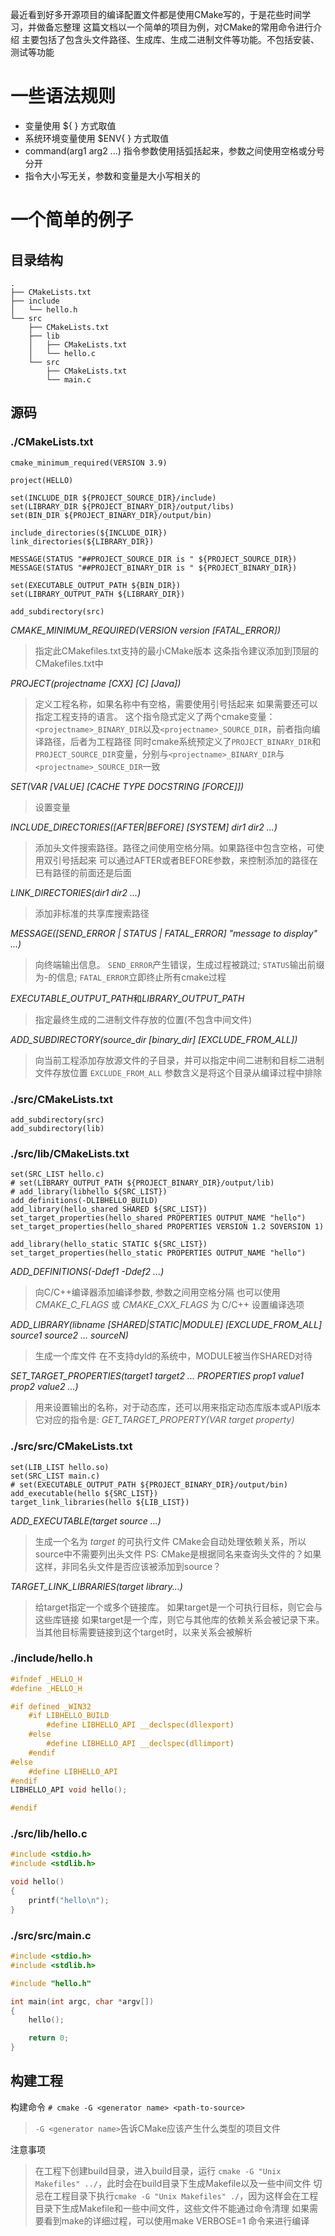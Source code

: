 最近看到好多开源项目的编译配置文件都是使用CMake写的，于是花些时间学习，并做备忘整理
这篇文档以一个简单的项目为例，对CMake的常用命令进行介绍
主要包括了包含头文件路径、生成库、生成二进制文件等功能。不包括安装、测试等功能

# 一些语法规则
- 变量使用 ${ } 方式取值
- 系统环境变量使用 $ENV{ } 方式取值
- command(arg1 arg2 ...) 指令参数使用括弧括起来，参数之间使用空格或分号分开
- 指令大小写无关，参数和变量是大小写相关的

# 一个简单的例子
## 目录结构
``` 
.
├── CMakeLists.txt
├── include
│   └── hello.h
└── src
    ├── CMakeLists.txt
    ├── lib
    │   ├── CMakeLists.txt
    │   └── hello.c
    └── src
        ├── CMakeLists.txt
        └── main.c
```
## 源码
### ./CMakeLists.txt 
```
cmake_minimum_required(VERSION 3.9)

project(HELLO)

set(INCLUDE_DIR ${PROJECT_SOURCE_DIR}/include)
set(LIBRARY_DIR ${PROJECT_BINARY_DIR}/output/libs)
set(BIN_DIR ${PROJECT_BINARY_DIR}/output/bin)

include_directories(${INCLUDE_DIR})
link_directories(${LIBRARY_DIR})

MESSAGE(STATUS "##PROJECT_SOURCE_DIR is " ${PROJECT_SOURCE_DIR})
MESSAGE(STATUS "##PROJECT_BINARY_DIR is " ${PROJECT_BINARY_DIR})

set(EXECUTABLE_OUTPUT_PATH ${BIN_DIR})
set(LIBRARY_OUTPUT_PATH ${LIBRARY_DIR})

add_subdirectory(src)
```

*CMAKE_MINIMUM_REQUIRED(VERSION version [FATAL_ERROR])*
> 指定此CMakefiles.txt支持的最小CMake版本
> 这条指令建议添加到顶层的CMakefiles.txt中

*PROJECT(projectname [CXX] [C] [Java])*
> 定义工程名称，如果名称中有空格，需要使用引号括起来
> 如果需要还可以指定工程支持的语言。
> 这个指令隐式定义了两个cmake变量： `<projectname>_BINARY_DIR`以及`<projectname>_SOURCE_DIR`，前者指向编译路径，后者为工程路径
> 同时cmake系统预定义了`PROJECT_BINARY_DIR`和`PROJECT_SOURCE_DIR`变量，分别与`<projectname>_BINARY_DIR`与`<projectname>_SOURCE_DIR`一致

*SET(VAR [VALUE] [CACHE TYPE DOCSTRING [FORCE]])*
> 设置变量

*INCLUDE_DIRECTORIES([AFTER|BEFORE] [SYSTEM] dir1 dir2 ...)*
> 添加头文件搜索路径。路径之间使用空格分隔。如果路径中包含空格，可使用双引号括起来
> 可以通过AFTER或者BEFORE参数，来控制添加的路径在已有路径的前面还是后面

*LINK_DIRECTORIES(dir1 dir2 ...)*
> 添加非标准的共享库搜索路径

*MESSAGE([SEND_ERROR | STATUS | FATAL_ERROR] "message to display" ...)*
> 向终端输出信息。
> `SEND_ERROR`产生错误，生成过程被跳过; `STATUS`输出前缀为-的信息; `FATAL_ERROR`立即终止所有cmake过程

*EXECUTABLE_OUTPUT_PATH*和*LIBRARY_OUTPUT_PATH*
> 指定最终生成的二进制文件存放的位置(不包含中间文件)

*ADD_SUBDIRECTORY(source_dir [binary_dir] [EXCLUDE_FROM_ALL])*
> 向当前工程添加存放源文件的子目录，并可以指定中间二进制和目标二进制文件存放位置
> `EXCLUDE_FROM_ALL` 参数含义是将这个目录从编译过程中排除

### ./src/CMakeLists.txt
```
add_subdirectory(src)
add_subdirectory(lib)
```

### ./src/lib/CMakeLists.txt
```
set(SRC_LIST hello.c)
# set(LIBRARY_OUTPUT_PATH ${PROJECT_BINARY_DIR}/output/lib)
# add_library(libhello ${SRC_LIST})
add_definitions(-DLIBHELLO_BUILD)
add_library(hello_shared SHARED ${SRC_LIST})
set_target_properties(hello_shared PROPERTIES OUTPUT_NAME "hello")
set_target_properties(hello_shared PROPERTIES VERSION 1.2 SOVERSION 1)

add_library(hello_static STATIC ${SRC_LIST})
set_target_properties(hello_static PROPERTIES OUTPUT_NAME "hello")
```

*ADD_DEFINITIONS(-Ddef1 -Ddef2 ...)*
> 向C/C++编译器添加编译参数, 参数之间用空格分隔
> 也可以使用 *CMAKE_C_FLAGS* 或 *CMAKE_CXX_FLAGS* 为 C/C++ 设置编译选项

*ADD_LIBRARY(libname [SHARED|STATIC|MODULE] [EXCLUDE_FROM_ALL] source1 source2 ... sourceN)*
> 生成一个库文件
> 在不支持dyld的系统中，MODULE被当作SHARED对待

*SET_TARGET_PROPERTIES(target1 target2 ... PROPERTIES prop1 value1 prop2 value2 ...)*
> 用来设置输出的名称，对于动态库，还可以用来指定动态库版本或API版本
> 它对应的指令是: *GET_TARGET_PROPERTY(VAR target property)*

### ./src/src/CMakeLists.txt
``` 
set(LIB_LIST hello.so)
set(SRC_LIST main.c)
# set(EXECUTABLE_OUTPUT_PATH ${PROJECT_BINARY_DIR}/output/bin)
add_executable(hello ${SRC_LIST})
target_link_libraries(hello ${LIB_LIST})
```

*ADD_EXECUTABLE(target source ...)*
> 生成一个名为 *target* 的可执行文件
> CMake会自动处理依赖关系，所以source中不需要列出头文件
> PS: CMake是根据同名来查询头文件的？如果这样，非同名头文件是否应该被添加到source？

*TARGET_LINK_LIBRARIES(target library...)*
> 给target指定一个或多个链接库。
> 如果target是一个可执行目标，则它会与这些库链接
> 如果target是一个库，则它与其他库的依赖关系会被记录下来。当其他目标需要链接到这个target时，以来关系会被解析

### ./include/hello.h

``` c
#ifndef _HELLO_H
#define _HELLO_H

#if defined _WIN32
    #if LIBHELLO_BUILD
        #define LIBHELLO_API __declspec(dllexport)
    #else
        #define LIBHELLO_API __declspec(dllimport)
    #endif
#else
    #define LIBHELLO_API
#endif
LIBHELLO_API void hello();

#endif
```

### ./src/lib/hello.c
``` c
#include <stdio.h>
#include <stdlib.h>

void hello()
{
    printf("hello\n");
}
```


### ./src/src/main.c
``` c
#include <stdio.h>
#include <stdlib.h>

#include "hello.h"

int main(int argc, char *argv[])
{
    hello();

    return 0;
}
```

## 构建工程
构建命令 `# cmake -G <generator name> <path-to-source>`
> `-G <generator name>`告诉CMake应该产生什么类型的项目文件

注意事项
> 在工程下创建build目录，进入build目录，运行 `cmake -G "Unix Makefiles" ../`，此时会在build目录下生成Makefile以及一些中间文件
> 切忌在工程目录下执行`cmake -G "Unix Makefiles" ./`，因为这样会在工程目录下生成Makefile和一些中间文件，这些文件不能通过命令清理
> 如果需要看到make的详细过程，可以使用make VERBOSE=1 命令来进行编译


